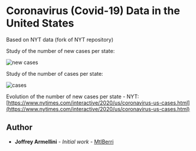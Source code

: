 # Coronavirus (Covid-19) Data in the United States

Based on NYT data (fork of NYT repository)

Study of the number of new cases per state:

![new cases](https://mtlberriawsbucket.s3.us-east-2.amazonaws.com/Covid/number_new_cases_per_state.png)

Study of the number of cases per state:

![cases](https://mtlberriawsbucket.s3.us-east-2.amazonaws.com/Covid/number_cases_per_state.png)


Evolution of the number of new cases per state - NYT:
[https://www.nytimes.com/interactive/2020/us/coronavirus-us-cases.html](https://www.nytimes.com/interactive/2020/us/coronavirus-us-cases.html)


## Author

* **Joffrey Armellini** - *Initial work* - [MtlBerri](https://github.com/mtlberri)